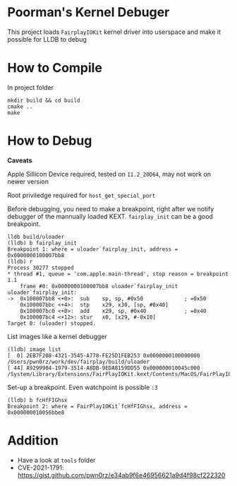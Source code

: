 # Poorman's Kernel Debuger

This project loads `FairplayIOKit` kernel driver into userspace and make it possible for LLDB to debug

# How to Compile

In project folder
```shell
mkdir build && cd build
cmake ..
make
```

# How to Debug

**Caveats**

Apple Sillicon Device required, tested on `11.2_20D64`, may not work on newer version

Root priviledge required for `host_get_special_port`

Before debugging, you need to make a breakpoint, right after we notify debugger of the mannually loaded KEXT. `fairplay_init` can be a good breakpoint.

```
lldb build/uloader 
(lldb) b fairplay_init
Breakpoint 1: where = uloader`fairplay_init, address = 0x0000000100007bb8
(lldb) r
Process 30277 stopped
* thread #1, queue = 'com.apple.main-thread', stop reason = breakpoint 1.1
    frame #0: 0x0000000100007bb8 uloader`fairplay_init
uloader`fairplay_init:
->  0x100007bb8 <+0>:  sub    sp, sp, #0x50             ; =0x50 
    0x100007bbc <+4>:  stp    x29, x30, [sp, #0x40]
    0x100007bc0 <+8>:  add    x29, sp, #0x40            ; =0x40 
    0x100007bc4 <+12>: stur   x0, [x29, #-0x10]
Target 0: (uloader) stopped.
```

List images like a kernel debugger
```
(lldb) image list
[  0] 2EB7F208-4321-3545-A778-FE25D1FEB253 0x0000000100000000 /Users/pwn0rz/work/dev/fairplay/build/uloader 
[ 44] A9299904-1979-3514-A8DB-9EDA8159DD55 0x000000010045c000 /System/Library/Extensions/FairPlayIOKit.kext/Contents/MacOS/FairPlayIOKit 
```

Set-up a breakpoint. Even watchpoint is possible `:3`
```
(lldb) b fcHfFIGhsx
Breakpoint 2: where = FairPlayIOKit`fcHfFIGhsx, address = 0x000000010056bbe8
```

# Addition
- Have a look at `tools` folder
- CVE-2021-1791: https://gist.github.com/pwn0rz/e34ab9f6e46956621a9d4f98cf222320
